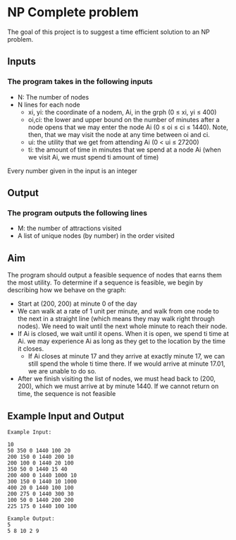 # NP Complete problem
The goal of this project is to suggest a time efficient solution to an NP problem.

## Inputs
### The program takes in the following inputs
- N: The number of nodes
- N lines for each node 
  - xi, yi: the coordinate of a nodem, Ai, in the grph (0 ≤ xi, yi ≤ 400)
  - oi,ci: the lower and upper bound on the number of minutes after a node opens that we may enter the node Ai (0 ≤ oi ≤ ci ≤ 1440). Note, then, that we may visit the node at any time between oi and ci.
  - ui: the utility that we get from attending Ai (0 < ui ≤ 27200)
  - ti: the amount of time in minutes that we spend at a node Ai (when we visit Ai, we must spend ti amount of time)

Every number given in the input is an integer

## Output
### The program outputs the following lines
- M: the number of attractions visited
- A list of unique nodes (by number) in the order visited

## Aim
The program should output a feasible sequence of nodes that earns them the most utility. To determine if a sequence is feasible, we begin by describing how we behave on the graph:
- Start at (200, 200) at minute 0 of the day
- We can walk at a rate of 1 unit per minute, and walk from one node to the next in a straight line (which means they may walk right through nodes). We need to wait until the next whole minute to reach their node.
- If Ai is closed, we wait until it opens. When it is open, we spend ti time at Ai. we may experience Ai as long as they get to the location by the time it closes.
  - If Ai closes at minute 17 and they arrive at exactly minute 17, we can still spend the whole ti time there. If we would arrive at minute 17.01, we are unable to do so.
- After we finish visiting the list of nodes, we must head back to (200, 200), which we must arrive at by minute 1440. If we cannot return on time, the sequence is not feasible

## Example Input and Output
```
Example Input:

10
50 350 0 1440 100 20
200 150 0 1440 200 10
200 100 0 1440 20 100
350 50 0 1440 15 40
200 400 0 1440 1000 10
300 150 0 1440 10 1000
400 20 0 1440 100 100
200 275 0 1440 300 30
100 50 0 1440 200 200
225 175 0 1440 100 100

Example Output:
5
5 8 10 2 9
```
